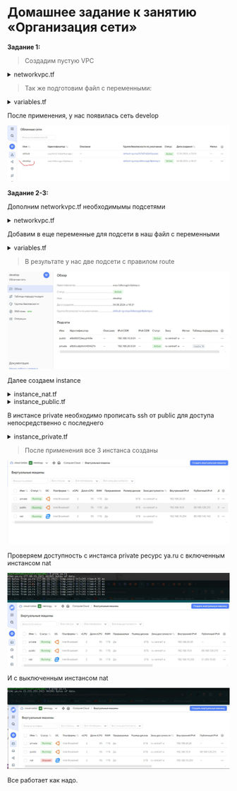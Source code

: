# Домашнее задание к занятию «Организация сети»

**Задание 1:**

>Создадим пустую VPC

<details><summary>networkvpc.tf</summary>

```
terraform {
  required_providers {
    yandex = {
      source = "yandex-cloud/yandex"
    }
  }
  required_version = ">=0.13"
}

provider "yandex" {
  token     = var.token
  cloud_id  = var.cloud_id
  folder_id = var.folder_id
  zone      = var.default_zone
}

#Создаем простую VPC
resource "yandex_vpc_network" "develop" {
  name = var.vpc_name
}
```
</details>


>Так же подготовим файл с переменными:


<details><summary>variables.tf</summary>

```
variable "token" {
  type        = string
  description = "OAuth-token; https://cloud.yandex.ru/docs/iam/concepts/authorization/oauth-token"
}

variable "cloud_id" {
  type        = string
  description = "https://cloud.yandex.ru/docs/resource-manager/operations/cloud/get-id"
}

variable "folder_id" {
  type        = string
  description = "https://cloud.yandex.ru/docs/resource-manager/operations/folder/get-id"
}

variable "default_zone" {
  type        = string
  default     = "ru-central1-a"
  description = "https://cloud.yandex.ru/docs/overview/concepts/geo-scope"
}

variable "vpc_name" {
  type        = string
  default     = "develop"
  description = "VPC"
}
```
</details>

После применения, у нас появилась сеть develop

![](https://github.com/lukoshkovve/NetologyDevOps/blob/main/Cloud1/foto/1.JPG)

**Задание 2-3:**

Дополним networkvpc.tf необходимымы подсетями

<details><summary>networkvpc.tf</summary>

```
terraform {
  required_providers {
    yandex = {
      source = "yandex-cloud/yandex"
    }
  }
  required_version = ">=0.13"
}

locals {
  ssh-keys = file("~/.ssh/id_ed25519.pub")
  ssh-private-keys = file("~/.ssh/id_ed25519")
}

provider "yandex" {
  token     = var.token
  cloud_id  = var.cloud_id
  folder_id = var.folder_id
  zone      = var.default_zone
}

#Создаем простую VPC
resource "yandex_vpc_network" "develop" {
  name = var.vpc_name
}

#Создаем подсеть public
resource "yandex_vpc_subnet" "public" {
  name           = var.public_subnet
  zone           = var.default_zone
  network_id     = yandex_vpc_network.develop.id
  v4_cidr_blocks = var.public_cidr
}

#Создаем подсеть private
resource "yandex_vpc_subnet" "private" {
  name           = var.private_subnet
  zone           = var.default_zone
  network_id     = yandex_vpc_network.develop.id
  v4_cidr_blocks = var.private_cidr
  route_table_id = yandex_vpc_route_table.route.id
}

#https://terraform-provider.yandexcloud.net/Resources/vpc_route_table возьмем отсюда управление таблицей маршрутизации

resource "yandex_vpc_route_table" "route" {
  name       = "route"
  network_id = yandex_vpc_network.develop.id
  static_route {
    destination_prefix = "0.0.0.0/0"
    next_hop_address   = "192.168.10.254"
  }
}
```

</details>


Добавим в еще переменные для подсети в наш файл с переменными

<details><summary>variables.tf</summary>

```
variable "token" {
  type        = string
  description = "OAuth-token; https://cloud.yandex.ru/docs/iam/concepts/authorization/oauth-token"
}

variable "cloud_id" {
  type        = string
  description = "https://cloud.yandex.ru/docs/resource-manager/operations/cloud/get-id"
}

variable "folder_id" {
  type        = string
  description = "https://cloud.yandex.ru/docs/resource-manager/operations/folder/get-id"
}

variable "default_zone" {
  type        = string
  default     = "ru-central1-a"
  description = "https://cloud.yandex.ru/docs/overview/concepts/geo-scope"
}

variable "vpc_name" {
  type        = string
  default     = "develop"
  description = "VPC"
}

variable "public_subnet" {
  type        = string
  default     = "public"
  description = "subnet name"
}

variable "private_subnet" {
  type        = string
  default     = "private"
  description = "subnet name"
}

variable "public_cidr" {
  type        = list(string)
  default     = ["192.168.10.0/24"]
  description = "https://cloud.yandex.ru/docs/vpc/operations/subnet-create"
}

variable "private_cidr" {
  type        = list(string)
  default     = ["192.168.20.0/24"]
  description = "https://cloud.yandex.ru/docs/vpc/operations/subnet-create"
}

```
</details>

>В результате у нас две подсети с правилом route

![](https://github.com/lukoshkovve/NetologyDevOps/blob/main/Cloud1/foto/2.JPG)

Далее создаем instance

<details><summary>instance_nat.tf</summary>

```
resource "yandex_compute_instance" "nat" {
  name = "nat"
  platform_id       = "standard-v1"

  resources {
    cores           = 2
    memory          = 1
    core_fraction   = 5
  }
  boot_disk {
    initialize_params {
      image_id = "fd80mrhj8fl2oe87o4e1"
    }
  }
  network_interface {
    subnet_id  = yandex_vpc_subnet.public.id
    nat        = true
    ip_address = "192.168.10.254"
  }
   
  scheduling_policy {
    preemptible = true
  }
  metadata = {
    ssh-keys = "ubuntu:${local.ssh-keys}"
    serial-port-enable = "1"
  }
}
```
</details>


<details><summary>instance_public.tf</summary>

```
resource "yandex_compute_instance" "public" {
  name = "public"
  platform_id       = "standard-v1"

  resources {
    cores           = 2
    memory          = 1
    core_fraction   = 5
  }
  boot_disk {
    initialize_params {
      image_id = "fd8idfolcq1l43h1mlft"
    }
  }
  network_interface {
    subnet_id  = yandex_vpc_subnet.public.id
    nat        = true
  }
   
  scheduling_policy {
    preemptible = true
  }
  metadata = {
    ssh-keys = "ubuntu:${local.ssh-keys}"
    serial-port-enable = "1"
  }
}

```
</details>


В инстансе private необходимо прописать ssh от public для доступа непосредственно с последнего

<details><summary>instance_private.tf</summary>

```
resource "yandex_compute_instance" "private" {
  name = "private"
  platform_id       = "standard-v1"

  resources {
    cores           = 2
    memory          = 1
    core_fraction   = 5
  }
  boot_disk {
    initialize_params {
      image_id = "fd8idfolcq1l43h1mlft"
    }
  }
  network_interface {
    subnet_id  = yandex_vpc_subnet.private.id
    nat        = false
  }
   
  scheduling_policy {
    preemptible = true
  }
  metadata = {
    ssh-keys = "ubuntu:ssh-ed25519 AAAAC3NzaC1lZDI1NTE5AAAAIKbDkAW3dAp2ZENjp2AJflMseGewC7/z4iNkoHrEhE2l ubuntu@fhm9mdp97s28reg2fd7q"
    serial-port-enable = "1"
  }
}

```
</details>

>После применения все 3 инстанса созданы

![](https://github.com/lukoshkovve/NetologyDevOps/blob/main/Cloud1/foto/3.JPG)


Проверяем доступность с инстанса private ресурс ya.ru с включенным инстансом nat

![](https://github.com/lukoshkovve/NetologyDevOps/blob/main/Cloud1/foto/4.JPG)

И с выключенным инстансом nat

![](https://github.com/lukoshkovve/NetologyDevOps/blob/main/Cloud1/foto/5.JPG)

Все работает как надо.